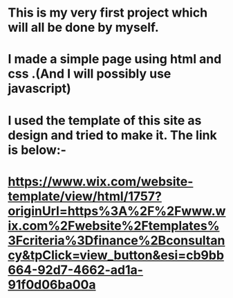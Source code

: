 # This is my very first project which will all be done by myself.
# I made a simple page using html and css .(And I will possibly use javascript)
# I used the template of this site as design and tried to make it. The link is below:-

# https://www.wix.com/website-template/view/html/1757?originUrl=https%3A%2F%2Fwww.wix.com%2Fwebsite%2Ftemplates%3Fcriteria%3Dfinance%2Bconsultancy&tpClick=view_button&esi=cb9bb664-92d7-4662-ad1a-91f0d06ba00a